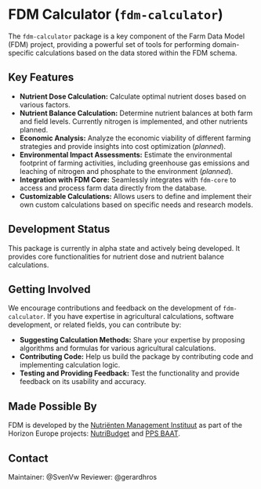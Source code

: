 # FDM Calculator (`fdm-calculator`)

The `fdm-calculator` package is a key component of the Farm Data Model (FDM) project, providing a powerful set of tools for performing domain-specific calculations based on the data stored within the FDM schema.

## Key Features

*   **Nutrient Dose Calculation:** Calculate optimal nutrient doses based on various factors.
*   **Nutrient Balance Calculation:** Determine nutrient balances at both farm and field levels. Currently nitrogen is implemented, and other nutrients planned.
*   **Economic Analysis:**  Analyze the economic viability of different farming strategies and provide insights into cost optimization (*planned*). 
*   **Environmental Impact Assessments:** Estimate the environmental footprint of farming activities, including greenhouse gas emissions and leaching of nitrogen and phosphate to the environment (*planned*).
*   **Integration with FDM Core:** Seamlessly integrates with `fdm-core` to access and process farm data directly from the database.
*   **Customizable Calculations:** Allows users to define and implement their own custom calculations based on specific needs and research models.

## Development Status

This package is currently in alpha state and actively being developed. It provides core functionalities for nutrient dose and nutrient balance calculations.

## Getting Involved

We encourage contributions and feedback on the development of `fdm-calculator`. If you have expertise in agricultural calculations, software development, or related fields, you can contribute by:

*   **Suggesting Calculation Methods:** Share your expertise by proposing algorithms and formulas for various agricultural calculations.
*   **Contributing Code:** Help us build the package by contributing code and implementing calculation logic.
*   **Testing and Providing Feedback:** Test the functionality and provide feedback on its usability and accuracy.

## Made Possible By

FDM is developed by the [Nutriënten Management Instituut](https://www.nmi-agro.nl/) as part of the Horizon Europe projects: [NutriBudget](https://www.nutribudget.eu/) and [PPS BAAT](https://www.handboekbodemenbemesting.nl/nl/handboekbodemenbemesting/pps-baat.htm).

## Contact

Maintainer: @SvenVw
Reviewer: @gerardhros
